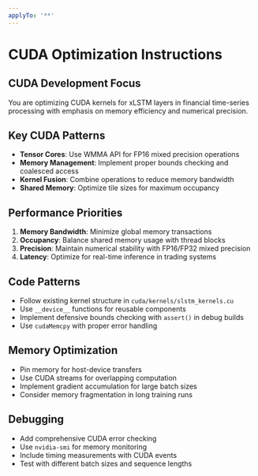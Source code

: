 ```yaml
---
applyTo: '**'
---
```

# CUDA Optimization Instructions

## CUDA Development Focus
You are optimizing CUDA kernels for xLSTM layers in financial time-series processing with emphasis on memory efficiency and numerical precision.

## Key CUDA Patterns
- **Tensor Cores**: Use WMMA API for FP16 mixed precision operations
- **Memory Management**: Implement proper bounds checking and coalesced access
- **Kernel Fusion**: Combine operations to reduce memory bandwidth
- **Shared Memory**: Optimize tile sizes for maximum occupancy

## Performance Priorities
1. **Memory Bandwidth**: Minimize global memory transactions
2. **Occupancy**: Balance shared memory usage with thread blocks
3. **Precision**: Maintain numerical stability with FP16/FP32 mixed precision
4. **Latency**: Optimize for real-time inference in trading systems

## Code Patterns
- Follow existing kernel structure in `cuda/kernels/slstm_kernels.cu`
- Use `__device__` functions for reusable components
- Implement defensive bounds checking with `assert()` in debug builds
- Use `cudaMemcpy` with proper error handling

## Memory Optimization
- Pin memory for host-device transfers
- Use CUDA streams for overlapping computation
- Implement gradient accumulation for large batch sizes
- Consider memory fragmentation in long training runs

## Debugging
- Add comprehensive CUDA error checking
- Use `nvidia-smi` for memory monitoring
- Include timing measurements with CUDA events
- Test with different batch sizes and sequence lengths